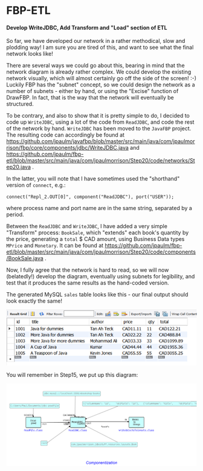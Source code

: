 FBP-ETL
=======

#### Develop WriteJDBC, Add Transform and "Load" section of ETL

So far, we have developed our network in a rather methodical, slow and plodding way!  I am sure you are tired of this, and want to see what the final network looks like!  

There are several ways we could go about this, bearing in mind that the network diagram is already rather complex.  We could develop the existing network visually, which will almost certainly go off the side of the screen! :-)  Luckily FBP has the "subnet" concept, so we could design the network as a number of subnets - either by hand, or using the "Excise" function of DrawFBP. In fact, that is the way that the network will eventually be structured.

To be contrary, and also to show that it is pretty simple to do, I decided to code up `WriteJDBC`, using a lot of the code from `ReadJDBC`, and code the rest of the network by hand.  `WriteJDBC` has been moved to the `JavaFBP` project.   The resulting code can accordingly be found at https://github.com/jpaulm/javafbp/blob/master/src/main/java/com/jpaulmorrison/fbp/core/components/jdbc/WriteJDBC.java and https://github.com/jpaulm/fbp-etl/blob/master/src/main/java/com/jpaulmorrison/Step20/code/networks/Step20.java .

In the latter, you will note that I have sometimes used the "shorthand" version of `connect`, e.g.:
   
    connect("Repl_2.OUT[0]", component("ReadJDBC"), port("USER")); 
  
where process name and port name are in the same string, separated by a period.  

Between the `ReadJDBC` and `WriteJDBC`, I have added a very simple "Transform" process: `BookSale`, which "extends" each book's quantity by the price, generating a `total` $ CAD amount, using Business Data types `MPrice` and `Monetary`.  It can be found at https://github.com/jpaulm/fbp-etl/blob/master/src/main/java/com/jpaulmorrison/Step20/code/components/BookSale.java . 

Now, I fully agree that the network is hard to read, so we will now (belatedly!) develop the diagram, eventually using subnets for legibility, and test that it produces the same results as the hand-coded version.

The generated MySQL `sales` table looks like this - our final output should look exactly the same! 

![Sales table](https://github.com/jpaulm/fbp-etl/blob/master/src/main/java/com/jpaulmorrison/Step20/docs/sales.png "Sales table")

You will remember in Step15, we put up this diagram:

![Access to Book updated](https://github.com/jpaulm/fbp-etl/blob/master/src/main/java/com/jpaulmorrison/Step15/docs/Step15.png "Access to Book.java updated")

